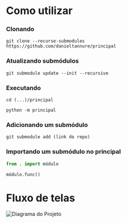 # Como utilizar

### Clonando

`git clone --recurse-submodules https://github.com/danieltannure/principal`

### Atualizando submódulos

`git submodule update --init --recursive`

### Executando

`cd (...)/principal`

`python -m principal`

### Adicionando um submódulo

`git submodule add (link do repo)`

### Importando um submódulo no principal

```Python
from . import módulo

módulo.func()
```

# Fluxo de telas

![Diagrama do Projeto](Diagrama.png)
